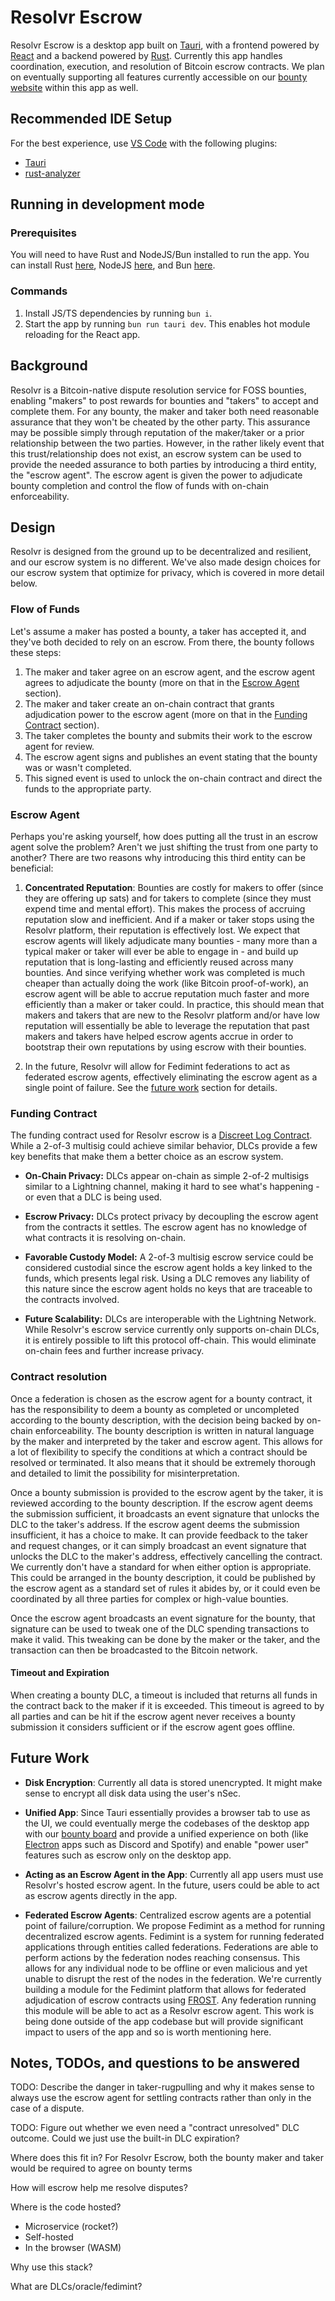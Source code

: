 # Resolvr Escrow

Resolvr Escrow is a desktop app built on [Tauri](https://tauri.app/), with a frontend powered by [React](https://react.dev/) and a backend powered by [Rust](https://www.rust-lang.org/). Currently this app handles coordination, execution, and resolution of Bitcoin escrow contracts. We plan on eventually supporting all features currently accessible on our [bounty website](https://resolvr-io.vercel.app/) within this app as well.

## Recommended IDE Setup

For the best experience, use [VS Code](https://code.visualstudio.com/) with the following plugins:

* [Tauri](https://marketplace.visualstudio.com/items?itemName=tauri-apps.tauri-vscode)
* [rust-analyzer](https://marketplace.visualstudio.com/items?itemName=rust-lang.rust-analyzer)

## Running in development mode

### Prerequisites

You will need to have Rust and NodeJS/Bun installed to run the app. You can install Rust [here](https://www.rust-lang.org/tools/install), NodeJS [here](https://nodejs.org/en/download/), and Bun [here](https://bun.sh/).

### Commands

1. Install JS/TS dependencies by running `bun i`.
2. Start the app by running `bun run tauri dev`. This enables hot module reloading for the React app.

## Background
Resolvr is a Bitcoin-native dispute resolution service for FOSS bounties, enabling "makers" to post rewards for bounties and "takers" to accept and complete them. For any bounty, the maker and taker both need reasonable assurance that they won't be cheated by the other party. This assurance may be possible simply through reputation of the maker/taker or a prior relationship between the two parties. However, in the rather likely event that this trust/relationship does not exist, an escrow system can be used to provide the needed assurance to both parties by introducing a third entity, the "escrow agent". The escrow agent is given the power to adjudicate bounty completion and control the flow of funds with on-chain enforceability.

## Design
Resolvr is designed from the ground up to be decentralized and resilient, and our escrow system is no different. We've also made design choices for our escrow system that optimize for privacy, which is covered in more detail below.

### Flow of Funds
Let's assume a maker has posted a bounty, a taker has accepted it, and they've both decided to rely on an escrow. From there, the bounty follows these steps:

1. The maker and taker agree on an escrow agent, and the escrow agent agrees to adjudicate the bounty (more on that in the [Escrow Agent](#escrow-agent) section).
2. The maker and taker create an on-chain contract that grants adjudication power to the escrow agent (more on that in the [Funding Contract](#funding-contract) section).
3. The taker completes the bounty and submits their work to the escrow agent for review.
4. The escrow agent signs and publishes an event stating that the bounty was or wasn't completed.
5. This signed event is used to unlock the on-chain contract and direct the funds to the appropriate party.

### Escrow Agent
Perhaps you're asking yourself, how does putting all the trust in an escrow agent solve the problem? Aren't we just shifting the trust from one party to another? There are two reasons why introducing this third entity can be beneficial:

1. **Concentrated Reputation**: Bounties are costly for makers to offer (since they are offering up sats) and for takers to complete (since they must expend time and mental effort). This makes the process of accruing reputation slow and inefficient. And if a maker or taker stops using the Resolvr platform, their reputation is effectively lost. We expect that escrow agents will likely adjudicate many bounties - many more than a typical maker or taker will ever be able to engage in - and build up reputation that is long-lasting and efficiently reused across many bounties. And since verifying whether work was completed is much cheaper than actually doing the work (like Bitcoin proof-of-work), an escrow agent will be able to accrue reputation much faster and more efficiently than a maker or taker could. In practice, this should mean that makers and takers that are new to the Resolvr platform and/or have low reputation will essentially be able to leverage the reputation that past makers and takers have helped escrow agents accrue in order to bootstrap their own reputations by using escrow with their bounties.

2. In the future, Resolvr will allow for Fedimint federations to act as federated escrow agents, effectively eliminating the escrow agent as a single point of failure. See the [future work](#future-work) section for details.

### Funding Contract
The funding contract used for Resolvr escrow is a [Discreet Log Contract](https://bitcoinops.org/en/topics/discreet-log-contracts/). While a 2-of-3 multisig could achieve similar behavior, DLCs provide a few key benefits that make them a better choice as an escrow system.

* **On-Chain Privacy:** DLCs appear on-chain as simple 2-of-2 multisigs similar to a Lightning channel, making it hard to see what's happening - or even that a DLC is being used.

* **Escrow Privacy:** DLCs protect privacy by decoupling the escrow agent from the contracts it settles. The escrow agent has no knowledge of what contracts it is resolving on-chain.

* **Favorable Custody Model:** A 2-of-3 multisig escrow service could be considered custodial since the escrow agent holds a key linked to the funds, which presents legal risk. Using a DLC removes any liability of this nature since the escrow agent holds no keys that are traceable to the contracts involved.

* **Future Scalability:** DLCs are interoperable with the Lightning Network. While Resolvr's escrow service currently only supports on-chain DLCs, it is entirely possible to lift this protocol off-chain. This would eliminate on-chain fees and further increase privacy.

### Contract resolution
Once a federation is chosen as the escrow agent for a bounty contract, it has the responsibility to deem a bounty as completed or uncompleted according to the bounty description, with the decision being backed by on-chain enforceability. The bounty description is written in natural language by the maker and interpreted by the taker and escrow agent. This allows for a lot of flexibility to specify the conditions at which a contract should be resolved or terminated. It also means that it should be extremely thorough and detailed to limit the possibility for misinterpretation.

Once a bounty submission is provided to the escrow agent by the taker, it is reviewed according to the bounty description. If the escrow agent deems the submission sufficient, it broadcasts an event signature that unlocks the DLC to the taker's address. If the escrow agent deems the submission insufficient, it has a choice to make. It can provide feedback to the taker and request changes, or it can simply broadcast an event signature that unlocks the DLC to the maker's address, effectively cancelling the contract. We currently don't have a standard for when either option is appropriate. This could be arranged in the bounty description, it could be published by the escrow agent as a standard set of rules it abides by, or it could even be coordinated by all three parties for complex or high-value bounties.

Once the escrow agent broadcasts an event signature for the bounty, that signature can be used to tweak one of the DLC spending transactions to make it valid. This tweaking can be done by the maker or the taker, and the transaction can then be broadcasted to the Bitcoin network.

#### Timeout and Expiration
When creating a bounty DLC, a timeout is included that returns all funds in the contract back to the maker if it is exceeded. This timeout is agreed to by all parties and can be hit if the escrow agent never receives a bounty submission it considers sufficient or if the escrow agent goes offline.

## Future Work

* **Disk Encryption**: Currently all data is stored unencrypted. It might make sense to encrypt all disk data using the user's nSec.

* **Unified App**: Since Tauri essentially provides a browser tab to use as the UI, we could eventually merge the codebases of the desktop app with our [bounty board](https://resolvr-io.vercel.app/) and provide a unified experience on both (like [Electron](https://www.electronjs.org/) apps such as Discord and Spotify) and enable "power user" features such as escrow only on the desktop app.

* **Acting as an Escrow Agent in the App**: Currently all app users must use Resolvr's hosted escrow agent. In the future, users could be able to act as escrow agents directly in the app.

* **Federated Escrow Agents**: Centralized escrow agents are a potential point of failure/corruption. We propose Fedimint as a method for running decentralized escrow agents. Fedimint is a system for running federated applications through entities called federations. Federations are able to perform actions by the federation nodes reaching consensus. This allows for any individual node to be offline or even malicious and yet unable to disrupt the rest of the nodes in the federation. We're currently building a module for the Fedimint platform that allows for federated adjudication of escrow contracts using [FROST](https://glossary.blockstream.com/frost/). Any federation running this module will be able to act as a Resolvr escrow agent. This work is being done outside of the app codebase but will provide significant impact to users of the app and so is worth mentioning here.

## Notes, TODOs, and questions to be answered

TODO: Describe the danger in taker-rugpulling and why it makes sense to always use the escrow agent for settling contracts rather than only in the case of a dispute.

TODO: Figure out whether we even need a "contract unresolved" DLC outcome. Could we just use the built-in DLC expiration?

Where does this fit in?
For Resolvr Escrow, both the bounty maker and taker would be required to agree on bounty terms

How will escrow help me resolve disputes?

Where is the code hosted?
* Microservice (rocket?)
* Self-hosted 
* In the browser (WASM)

Why use this stack?

What are DLCs/oracle/fedimint?
